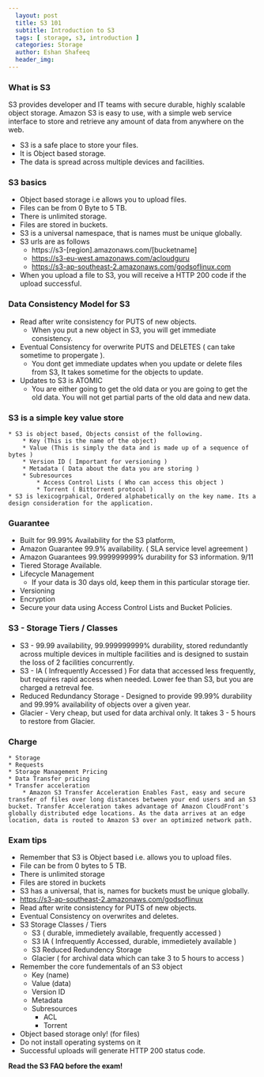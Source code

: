 ```yaml
---
  layout: post
  title: S3 101
  subtitle: Introduction to S3
  tags: [ storage, s3, introduction ]
  categories: Storage
  author: Eshan Shafeeq
  header_img: 
---
```


### What is S3
S3 provides developer and IT teams with secure durable, highly scalable object storage. Amazon S3 is easy to use, with a simple web service interface to store and retrieve any amount of data from anywhere on the web.
* S3 is a safe place to store your files.
* It is Object based storage.
* The data is spread across multiple devices and facilities.


### S3 basics
* Object based storage i.e allows you to upload files.
* Files can be from 0 Byte to 5 TB.
* There is unlimited storage.
* Files are stored in buckets.
* S3 is a universal namespace, that is names must be unique globally.
* S3 urls are as follows
    * https://s3-[region].amazonaws.com/[bucketname]
    * https://s3-eu-west.amazonaws.com/acloudguru
    * https://s3-ap-southeast-2.amazonaws.com/godsoflinux.com
* When you upload a file to S3, you will receive a HTTP 200 code if the upload successful.

### Data Consistency Model for S3
* Read after write consistency for PUTS of new objects.
    * When you put a new object in S3, you will get immediate consistency.
* Eventual Consistency for overwrite PUTS and DELETES ( can take sometime to propergate ).
    * You dont get immediate updates when you update or delete files from S3, It takes sometime for the objects to update.
* Updates to S3 is ATOMIC
    * You are either going to get the old data or you are going to get the old data. You will not get partial parts of the old data and new data.

### S3 is a simple key value store
    * S3 is object based, Objects consist of the following.
        * Key (This is the name of the object)
        * Value (This is simply the data and is made up of a sequence of bytes )
        * Version ID ( Important for versioning )
        * Metadata ( Data about the data you are storing )
        * Subresources
            * Access Control Lists ( Who can access this object )
            * Torrent ( Bittorrent protocol )
    * S3 is lexicogrpahical, Ordered alphabetically on the key name. Its a design consideration for the application.


### Guarantee 
* Built for 99.99% Availability for the S3 platform,
* Amazon Guarantee 99.9% availability. ( SLA service level agreement )
* Amazon Guarantees 99.999999999% durability for S3 information. 9/11
* Tiered Storage Available.
* Lifecycle Management
    * If your data is 30 days old, keep them in this particular storage tier.
* Versioning
* Encryption
* Secure your data using Access Control Lists and Bucket Policies.

### S3 - Storage Tiers / Classes
* S3 - 99.99 availability, 99.999999999% durability, stored redundantly across multiple devices in multiple facilities and is designed to sustain the loss of 2 facilities concurrently.
* S3 - IA ( Infrequently Accessed ) For data that accessed less frequently, but requires rapid access when needed. Lower fee than S3, but you are charged a retreval fee.
* Reduced Redundancy Storage - Designed to provide 99.99% durability and 99.99% availability of objects over a given year.
* Glacier - Very cheap, but used for data archival only. It takes 3 - 5 hours to restore from Glacier.

### Charge
    * Storage
    * Requests
    * Storage Management Pricing
    * Data Transfer pricing
    * Transfer acceleration
        * Amazon S3 Transfer Acceleration Enables Fast, easy and secure transfer of files over long distances between your end users and an S3 bucket. Transfer Acceleration takes advantage of Amazon CloudFront's globally distributed edge locations. As the data arrives at an edge location, data is routed to Amazon S3 over an optimized network path.

### Exam tips
* Remember that S3 is Object based i.e. allows you to upload files.
* File can be from 0 bytes to 5 TB.
* There is unlimited storage
* Files are stored in buckets
* S3 has a universal, that is, names for buckets must be unique globally.
* https://s3-ap-southeast-2.amazonaws.com/godsoflinux
* Read after write consistency for PUTS of new objects.
* Eventual Consistency on overwrites and deletes.
* S3 Storage Classes / Tiers
    * S3 ( durable, immedietely available, frequently accessed )
    * S3 IA ( Infrequently Accessed, durable, immedietely available )
    * S3 Reduced Redundency Storage
    * Glacier ( for archival data which can take 3 to 5 hours to access )
* Remember the core fundementals of an S3 object
    * Key (name)
    * Value (data)
    * Version ID
    * Metadata
    * Subresources
        * ACL
        * Torrent
* Object based storage only! (for files)
* Do not install operating systems on it
* Successful uploads will generate HTTP 200 status code.

**Read the S3 FAQ before the exam!**

